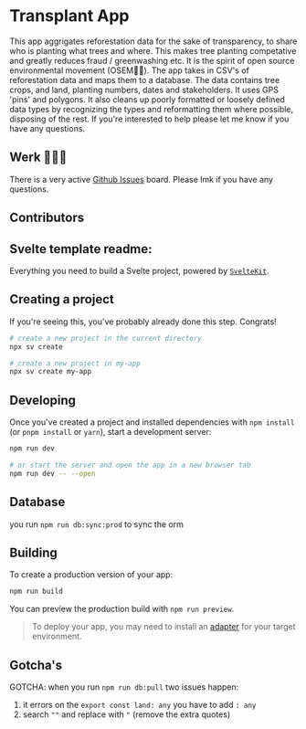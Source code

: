 # Transplant App

This app aggrigates reforestation data for the sake of transparency, to share who is planting what trees and where. This makes tree planting competative and greatly reduces fraud / greenwashing etc. It is the spirit of open source environmental movement (OSEM🤘🌲). 
The app takes in CSV's of reforestation data and maps them to a database. The data contains tree crops, and land, planting numbers, dates and stakeholders. It uses GPS 'pins' and polygons. It also cleans up poorly formatted or loosely defined data types by recognizing the types and reformatting them where possible, disposing of the rest.
If you're interested to help please let me know if you have any questions. 

## Werk 💪🏼️🌲️

There is a very active [Github Issues](https://github.com/OSEMSAUCE/transplant/issues) board. Please lmk if you have any questions.

## Contributors



## Svelte template readme:

Everything you need to build a Svelte project, powered by [`SvelteKit`](https://github.com/sveltejs/cli).

## Creating a project

If you're seeing this, you've probably already done this step. Congrats!

```bash
# create a new project in the current directory
npx sv create

# create a new project in my-app
npx sv create my-app
```

## Developing

Once you've created a project and installed dependencies with `npm install` (or `pnpm install` or `yarn`), start a development server:

```bash
npm run dev

# or start the server and open the app in a new browser tab
npm run dev -- --open
```

## Database

you run `npm run db:sync:prod` to sync the orm


## Building

To create a production version of your app:

```bash
npm run build
```

You can preview the production build with `npm run preview`.

> To deploy your app, you may need to install an [adapter](https://svelte.dev/docs/kit/adapters) for your target environment.


## Gotcha's

GOTCHA: when you run `npm run db:pull` two issues happen:

1. it errors on the `export const land: any` you have to add `: any`
2. search `""` and replace with `"` (remove the extra quotes)
